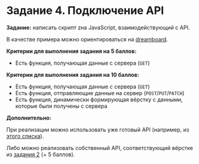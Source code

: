 # Задание 4. Подключение API

**Задание:** написать скрипт zна JavaScript, взаимодействующий с API.

В качестве примера можно ориентироваться на [dreamboard](https://github.com/lyaplyap/dreamboard/blob/main/task3/src/scripts/api.js).

**Критерии для выполнения задания на 5 баллов:**

* Есть функция, получающая данные с сервера (`GET`)

**Критерии для выполнения задания на 10 баллов:**

* Есть функция, получающая данные с сервера (`GET`)
* Есть функция, отправляющие данные на сервер (`POST`/`PUT`/`PATCH`)
* Есть функция, динамически формирующая вёрстку с данными, которые были получены с сервера

**Дополнительно:**

При реализации можно использовать уже готовый API (например, из [этого списка](https://github.com/public-apis/public-apis)).

Либо можно реализовать собственный API, соответствующий вёрстке из [задания 2](/tasks/2.%20Вёрстка.md) (+ 5 баллов).
